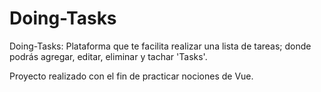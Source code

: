 #  Doing-Tasks

Doing-Tasks: Plataforma que te facilita realizar una lista de tareas; donde podrás agregar, editar, eliminar y tachar 'Tasks'.

Proyecto realizado con el fin de practicar nociones de Vue. 